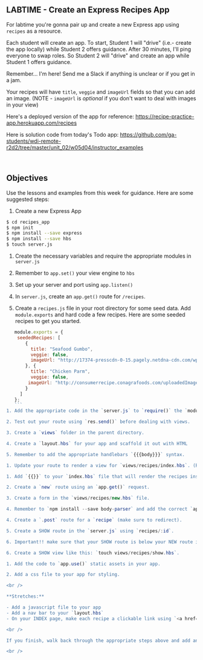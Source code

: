 ## LABTIME - Create an Express Recipes App

For labtime you're gonna pair up and create a new Express app using `recipes` as a resource.

Each student will create an app. To start, Student 1 will "drive" (i.e.- create the app locally) while Student 2 offers guidance. After 30 minutes, I'll ping everyone to swap roles. So Student 2 will "drive" and create an app while Student 1 offers guidance.

Remember... I'm here! Send me a Slack if anything is unclear or if you get in a jam.

Your recipes will have `title`, `veggie` and `imageUrl` fields so that you can add an image. (NOTE - `imageUrl` is _optional_ if you don't want to deal with images in your view)

Here's a deployed version of the app for reference: https://recipe-practice-app.herokuapp.com/recipes

Here is solution code from today's Todo app: https://github.com/ga-students/wdi-remote-r2d2/tree/master/unit_02/w05d04/instructor_examples

<br />

## Objectives

Use the lessons and examples from this week for guidance. Here are some suggested steps:

1. Create a new Express App

```bash $ mkdir recipes_app
$ cd recipes_app
$ npm init
$ npm install --save express
$ npm install --save hbs
$ touch server.js
```

1. Create the necessary variables and require the appropriate modules in `server.js`

2. Remember to `app.set()` your view engine to `hbs`

1. Set up your server and port using `app.listen()`

1. In `server.js`, create an `app.get()` route for `/recipes`.

1. Create a `recipes.js` file in your root directory for some seed data. Add `module.exports` and hard code a few recipes. Here are some seeded recipes to get you started.

 ```js
    module.exports = {
     seededRecipes: [
        {
          title: "Seafood Gumbo",
          veggie: false,
          imageUrl: "http://17374-presscdn-0-15.pagely.netdna-cdn.com/wp-content/uploads/2012/01/seafood-gumbo-960x652.jpg"
        }, {
          title: "Chicken Parm",
          veggie: false,
         imageUrl: "http://consumerrecipe.conagrafoods.com/uploadedImages/img_4740_1599.jpg"
        }
      ]
    };
    ```
1. Add the appropriate code in the `server.js` to `require()` the `module.exports` from the `recipes.js` file.

2. Test out your route using `res.send()` before dealing with views.

3. Create a `views` folder in the parent directory.

4. Create a `layout.hbs` for your app and scaffold it out with HTML

5. Remember to add the appropriate handlebars `{{{body}}}` syntax.

1. Update your route to render a view for `views/recipes/index.hbs`. (Remember to create a `views/recipes/` folder.)

1. Add `{{}}` to your `index.hbs` file that will render the recipes inside an `<ol></ol>` using `<li></li>` tags.

2. Create a `new` route using an `app.get()` request.

3. Create a form in the `views/recipes/new.hbs` file.

4. Remember to `npm install --save body-parser` and add the correct `app.use()` code in the `server.js`.

4. Create a `.post` route for a `recipe` (make sure to redirect).

5. Create a SHOW route in the `server.js` using `recipes/:id`.

6. Important!! make sure that your SHOW route is below your NEW route in `server.js`

6. Create a SHOW view like this: `touch views/recipes/show.hbs`.

1. Add the code to `app.use()` static assets in your app.

2. Add a css file to your app for styling.

<br />

**Stretches:**

- Add a javascript file to your app
- Add a nav bar to your `layout.hbs`
- On your INDEX page, make each recipe a clickable link using `<a href=""></a>`. So, when you click on a recipe it should take you to it's individual SHOW page

<br />

If you finish, walk back through the appropriate steps above and add another resource to your app (e.g.- movies, songs, artists, comics).

<br />
